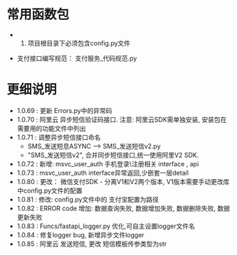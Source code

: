 # 常用函数包

-
    1. 项目根目录下必须包含config.py文件

- 支付接口编写规范：
  支付服务_代码规范.py

# 更细说明

- 1.0.69 : 更新 Errors.py中的异常码
- 1.0.70 : 阿里云 异步短信验证码接口.  注意: 阿里云SDK需单独安装, 安装包在需要用的功能文件中列出
- 1.0.71 : 调整异步短信接口命名 
  - SMS_发送短息ASYNC --> SMS_发送短信v2.py
  - "SMS_发送短信v2", 合并同步短信接口,统一使用阿里V2 SDK.
- 1.0.72 : 新增: msvc_user_auth 手机登录\注册相关 interface , api 
- 1.0.73 : msvc_user_auth  interface异常返回,少嵌套一层detail
- 1.0.80 : 更改： 微信支付SDK - 分离V1和V2两个版本, V1版本需要手动更改库中config.py文件的配置
- 1.0.81 : 修改: config.py文件中的 支付宝配置为路径
- 1.0.82 : ERROR code 增加: 数据查询失败, 数据增加失败, 数据删除失败, 数据更新失败
- 1.0.83 : Funcs/fastapi_logger.py 优化,可自主设置logger文件名
- 1.0.84 : 修复logger bug, 新增异步文件logger
- 1.0.85 : 阿里云 发送短信, 更改 短信模板传参类型为str
